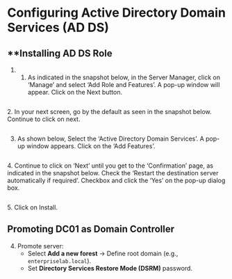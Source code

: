 # **Configuring Active Directory Domain Services (AD DS)**  


## **Installing **AD DS Role**
1. 1.	As indicated in the snapshot below, in the Server Manager, click on ‘Manage’ and select ‘Add Role and Features’.
   	A pop-up window will appear. Click on the Next button.
<p align="center">
  <img src="https://github.com/user-attachments/assets/25fd3d55-c19c-417a-9ca4-9138247c9c6a" alt="">
</p>
2.	 In your next screen, go by the default as seen in the snapshot below. Continue to click on next.

<p align="center">
  <img src="https://github.com/user-attachments/assets/885d25a7-d20c-40a7-900a-0014c495f2a8" alt="">
</p>

3.	As shown below, Select the ‘Active Directory Domain Services’. A pop-up window appears. Click on the ‘Add Features’.
<p align="center">
  <img src="https://github.com/user-attachments/assets/9c7dddcd-1668-4b7e-84d8-bbd678c89f0f" alt="">
</p>
4.	Continue to click on ‘Next’ until you get to the ‘Confirmation’ page, as indicated in the
snapshot below. Check the ‘Restart the destination server automatically if required’.
Checkbox and click the ‘Yes’ on the pop-up dialog box.
<p align="center">
  <img src="https://github.com/user-attachments/assets/f19031e6-48c8-4ffd-9c24-83bb484fff76" alt="">
</p>
5.	Click on Install.

## **Promoting DC01 as Domain Controller**  

4. Promote server:  
   - Select **Add a new forest** → Define root domain (e.g., `enterpriselab.local`).  
   - Set **Directory Services Restore Mode (DSRM)** password.  

<p align="center">
  <img src="" alt="">
</p>



<p align="center">
  <img src="" alt="">
</p>

<p align="center">
  <img src="" alt="">
</p>

<p align="center">
  <img src="" alt="">
</p>
